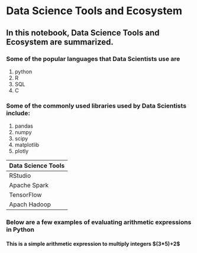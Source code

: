 # Data Science Tools and Ecosystem
## In this notebook, Data Science Tools and Ecosystem are summarized.
### Some of the popular languages that Data Scientists use are
  1. python
  2. R
  3. SQL
  4. C

### Some of the commonly used libraries used by Data Scientists include:
  1. pandas
  2. numpy
  3. scipy
  4. matplotlib
  5. plotly


|Data Science Tools|
|------------------|
|RStudio|
|Apache Spark|
|TensorFlow|
|Apach Hadoop|

### Below are a few examples of evaluating arithmetic expressions in Python
#### This is a simple arithmetic expression to multiply integers $\(3*5)+2\$



